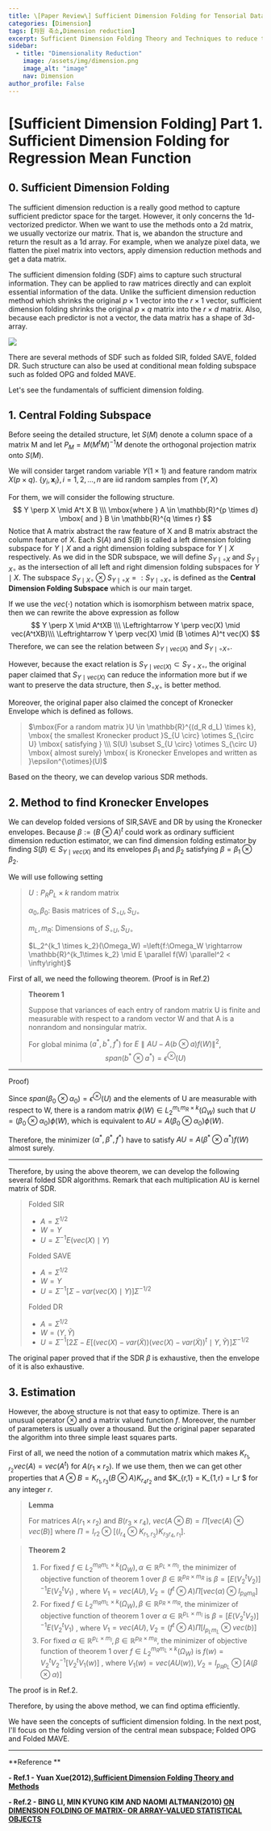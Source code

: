 ```yaml
---
title: \[Paper Review\] Sufficient Dimension Folding for Tensorial Data
categories: [Dimension]
tags: [차원 축소,Dimension reduction]
excerpt: Sufficient Dimension Folding Theory and Techniques to reduce the dimension of tensorial data.
sidebar:
  - title: "Dimensionality Reduction"
    image: /assets/img/dimension.png
    image_alt: "image"
    nav: Dimension
author_profile: False
---
```


# [Sufficient Dimension Folding] Part 1. Sufficient Dimension Folding for Regression Mean Function

## 0. Sufficient Dimension Folding

The sufficient dimension reduction is a really good method to capture sufficient predictor space for the target. However, it only concerns the 1d-vectorized predictor. When we want to use the methods onto a 2d matrix, we usually vectorize our matrix. That is, we abandon the structure and return the result as a 1d array. For example, when we analyze pixel data, we flatten the pixel matrix into vectors, apply dimension reduction methods and get a data matrix. 

The sufficient dimension folding (SDF) aims to capture such structural information. They can be applied to raw matrices directly and can exploit essential information of the data. Unlike the sufficient dimension reduction method which shrinks the original $p \times 1$ vector into the $r \times 1$ vector, sufficient dimension folding shrinks the original $p \times q$ matrix into the $r \times d$ matrix. Also, because each predictor is not a vector, the data matrix has a shape of 3d-array.

![](\assets\img\post\2021-12-15\figure1.png)

There are several methods of SDF such as folded SIR, folded SAVE, folded DR. Such structure can also be used at conditional mean folding subspace such as folded OPG and folded MAVE. 

Let's see the fundamentals of sufficient dimension folding.

## 1. Central Folding Subspace

Before seeing the detailed structure, let $S(M)$ denote a column space of a matrix M and let $P_M = M(M^tM)^{-1}M$ denote the orthogonal projection matrix onto $S(M)$.

We will consider target random variable $Y (1 \times 1)$ and feature random matrix $X(p \times q)$. $\{y_i ,\textbf{x}_i\},i=1,2,...,n$ are iid random samples from $(Y,X)$

For them, we will consider the following structure.
$$
Y \perp X \mid A^t X B \\\ \mbox{where } A \in \mathbb{R}^{p \times d} \mbox{ and } B \in \mathbb{R}^{q \times r}
$$
Notice that A matrix abstract the raw feature of X and B matrix abstract the column feature of X. Each $S(A)$ and $S(B)$ is called a left dimension folding subspace for $Y \mid X$ and a right dimension folding subspace for $Y \mid X$ respectively. As we did in the SDR subspace, we will define $S_{Y \mid \circ X}$ and $S_{Y \mid X \circ}$ as the intersection of all left and right dimension folding subspaces for $Y \mid X$. The subspace $S_{Y \mid X \circ } \otimes S_{Y \mid \circ X} =:S_{Y \mid \circ X \circ}$ is defined as the **Central Dimension Folding Subspace** which is our main target. 



 If we use the $vec(\cdot)$ notation which is isomorphism between matrix space, then we can rewrite the above expression as follow
$$
Y \perp X \mid A^tXB \\\
\Leftrightarrow Y \perp vec(X) \mid vec(A^tXB)\\\
\Leftrightarrow Y \perp vec(X) \mid (B \otimes A)^t vec(X)
$$
Therefore, we can see the relation between $S_{Y \mid vec(X)}$ and $S_{Y \mid \circ X \circ}$.

However, because the exact relation is $S_{Y \mid vec(X) }\subset S_{Y \circ X \circ}$, the original paper claimed that $S_{Y \mid vec(X) }$ can reduce the information more but if we want to preserve the data structure, then $S_{\circ X \circ}$ is better method. 

Moreover, the original paper also claimed the concept of Kronecker Envelope which is defined as follows. 


> $\mbox{For a random matrix }U \in \mathbb{R}^{(d_R d_L) \times k}, \mbox{ the smallest Kronecker product }S_{U \circ} \otimes S_{\circ U} \mbox{ satisfying } \\\ S(U) \subset S_{U \circ} \otimes S_{\circ U} \mbox{ almost surely} \mbox{ is Kronecker Envelopes and written as }\epsilon^{\otimes}(U)$


Based on the theory, we can develop various SDR methods.



## 2. Method to find Kronecker Envelopes

We can develop folded versions of SIR,SAVE and DR by using the Kronecker envelopes. Because $\beta := (B\otimes A)^t$ could work as ordinary sufficient dimension reduction estimator, we can find dimension folding estimator by finding $S(\beta) \in S_{Y \mid vec(X)}$ and its envelopes $\beta_1$ and $\beta_2$ satisfying $\beta = \beta_1 \otimes \beta_2$.

We will use following setting 

>$U: P_RP_L \times k$ random matrix
>
>$\alpha_0,\beta_0:$ Basis matrices of $S_{\circ U},S_{U\circ}$
>
>$m_L,m_R:$ Dimensions of $S_{\circ U},S_{U\circ}$
>
>$L_2^{k_1 \times k_2}(\Omega_W) =\left{f:\Omega_W \rightarrow \mathbb{R}^{k_1\times k_2} \mid E \parallel f(W) \parallel^2 < \infty\right}$



First of all, we need the following theorem. (Proof is in Ref.2)

> **Theorem 1**
>
> Suppose that variances of each entry of random matrix U is finite and measurable with respect to a random vector W and that A is a nonrandom and nonsingular matrix.
>
> For global minima $(a^{\ast},b^{\ast},f^{\ast})$ for  $E \parallel AU - A(b \otimes a)f(W) \parallel^2$, 
> $$
> span(b^{\ast} \otimes a^{\ast}) = \epsilon^{\otimes}(U)
> $$

***

Proof)

Since $span(\beta_0 \otimes \alpha_0 ) =\epsilon^{\otimes}(U)$ and the elements of U are measurable with respect to W, there is a random matrix $\phi(W) \in L_2^{m_Lm_R \times k}(\Omega_W)$ such that $U = (\beta_0 \otimes \alpha_0 ) \phi(W),$ which is equivalent to $AU = A(\beta_0 \otimes \alpha_0) \phi(W)$.

Therefore, the minimizer $(\alpha^{\ast},\beta^{\ast},f^{\ast})$ have to satisfy $AU = A(\beta^{\ast} \otimes \alpha^{\ast}) f(W)$ almost surely.

***



Therefore, by using the above theorem, we can develop the following several folded SDR algorithms. Remark that each multiplication AU is kernel matrix of SDR.

> Folded SIR
>
> - $A = \Sigma^{1/2}$
> - $W = Y$
> - $U = \Sigma^{-1}E(vec(X) \mid Y)$
>
> Folded SAVE
>
> - $A = \Sigma^{1/2}$
> - $W = Y$
> - $U = \Sigma^{-1}[\Sigma - var(vec(X) \mid Y)]\Sigma^{-1/2}$
>
> Folded DR
>
> - $A = \Sigma^{1/2}$
> - $W = (Y,\tilde{Y})$
> - $U = \Sigma^{-1}[2\Sigma - E[\left(vec(X)-var(\tilde X)\right)\left(vec(X)-var(\tilde X)\right)^t  \mid Y,\tilde Y)]\Sigma^{-1/2}$

The original paper proved that if the SDR $\beta$ is exhaustive, then the envelope of it is also exhaustive.



## 3. Estimation

However, the above structure is not that easy to optimize. There is an unusual operator $\otimes$ and a matrix valued function $f$. Moreover, the number of parameters is usually over a thousand. But the original paper separated the algorithm into three simple least squares parts. 

First of all, we need the notion of a commutation matrix which makes $K_{r_1,r_2}vec(A) = vec(A^t)$ for $A(r_1 \times r_2)$. If we use them, then we can get other properties that $A\otimes B = K_{r_1,r_3}(B \otimes A) K_{r_4 r_2}$ and $K_{r,1} = K_{1,r} = I_r $ for any integer $r$.

> **Lemma**
>
> For matrices $A(r_1 \times r_2)$ and $B(r_3 \times r_4)$, $vec(A \otimes B) = \Pi [vec (A) \otimes vec(B)]$ where $\Pi = I_{r2} \otimes [(I_{r_4} \otimes K_{r_1,r_3})K_{r_3r_4,r_1}].$

> **Theorem 2**
>
> 1. For fixed $f \in L_2^{m_Rm_L \times k}(\Omega_W), \alpha\in \mathbb{R}^{p_L \times m_l},$ the minimizer of objective function of theorem 1 over $\beta \in \mathbb{R}^{p_R \times m_R}$ is $\beta =[E(V_2^t V_2)]^{-1}E(V_2^t V_1)$ , where $V_1 =vec(AU), V_2 = (f^t \otimes A) \Pi [vec(\alpha) \otimes I_{p_R m_R}]$
> 2. For fixed $f \in L_2^{m_Rm_L \times k}(\Omega_W),\beta \in \mathbb{R}^{p_R \times m_R},$ the minimizer of objective function of theorem 1 over $\alpha\in \mathbb{R}^{p_L \times m_l}$ is $\beta =[E(V_2^t V_2)]^{-1}E(V_2^t V_1)$ , where $V_1 =vec(AU), V_2 = (f^t \otimes A) \Pi [I_{p_Lm_L} \otimes vec(b)]$
> 3. For fixed $\alpha\in \mathbb{R}^{p_L \times m_l},\beta \in \mathbb{R}^{p_R \times m_R},$ the minimizer of objective function of theorem 1 over $f \in L_2^{m_Rm_L \times k}(\Omega_W)$ is $f(w) =V_2^t V_2^{-1}[V_2^t V_1(w)]$ , where $V_1(w) =vec(AU(w)), V_2 = I_{p_Rp_L} \otimes [A(\beta \otimes \alpha)]$

The proof is in Ref.2.

Therefore, by using the above method, we can find optima efficiently.



We have seen the concepts of sufficient dimension folding. In the next post, I'll focus on the folding version of the central mean subspace; Folded OPG and Folded MAVE.




***

**Reference **

**- Ref.1 - Yuan Xue(2012),[Sufficient Dimension Folding Theory and Methods](https://getd.libs.uga.edu/pdfs/xue_yuan_201212_phd.pdf)**

**- Ref.2 - BING LI, MIN KYUNG KIM AND NAOMI ALTMAN(2010) [ON DIMENSION FOLDING OF MATRIX- OR ARRAY-VALUED STATISTICAL OBJECTS](https://projecteuclid.org/journals/annals-of-statistics/volume-38/issue-2/On-dimension-folding-of-matrix--or-array-valued-statistical/10.1214/09-AOS737.full)**


